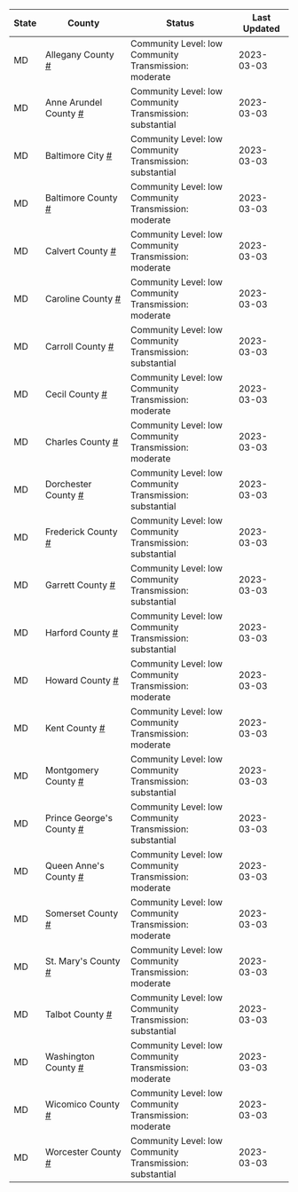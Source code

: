 State | County | Status | Last Updated
--- | --- | --- | --- 
MD | Allegany County <a href="#allegany_county">#</a> | <a name="allegany_county"></a>Community Level: low<br/>Community Transmission: moderate | 2023-03-03
MD | Anne Arundel County <a href="#anne_arundel_county">#</a> | <a name="anne_arundel_county"></a>Community Level: low<br/>Community Transmission: substantial | 2023-03-03
MD | Baltimore City <a href="#baltimore_city">#</a> | <a name="baltimore_city"></a>Community Level: low<br/>Community Transmission: substantial | 2023-03-03
MD | Baltimore County <a href="#baltimore_county">#</a> | <a name="baltimore_county"></a>Community Level: low<br/>Community Transmission: moderate | 2023-03-03
MD | Calvert County <a href="#calvert_county">#</a> | <a name="calvert_county"></a>Community Level: low<br/>Community Transmission: moderate | 2023-03-03
MD | Caroline County <a href="#caroline_county">#</a> | <a name="caroline_county"></a>Community Level: low<br/>Community Transmission: moderate | 2023-03-03
MD | Carroll County <a href="#carroll_county">#</a> | <a name="carroll_county"></a>Community Level: low<br/>Community Transmission: substantial | 2023-03-03
MD | Cecil County <a href="#cecil_county">#</a> | <a name="cecil_county"></a>Community Level: low<br/>Community Transmission: moderate | 2023-03-03
MD | Charles County <a href="#charles_county">#</a> | <a name="charles_county"></a>Community Level: low<br/>Community Transmission: moderate | 2023-03-03
MD | Dorchester County <a href="#dorchester_county">#</a> | <a name="dorchester_county"></a>Community Level: low<br/>Community Transmission: substantial | 2023-03-03
MD | Frederick County <a href="#frederick_county">#</a> | <a name="frederick_county"></a>Community Level: low<br/>Community Transmission: substantial | 2023-03-03
MD | Garrett County <a href="#garrett_county">#</a> | <a name="garrett_county"></a>Community Level: low<br/>Community Transmission: substantial | 2023-03-03
MD | Harford County <a href="#harford_county">#</a> | <a name="harford_county"></a>Community Level: low<br/>Community Transmission: substantial | 2023-03-03
MD | Howard County <a href="#howard_county">#</a> | <a name="howard_county"></a>Community Level: low<br/>Community Transmission: moderate | 2023-03-03
MD | Kent County <a href="#kent_county">#</a> | <a name="kent_county"></a>Community Level: low<br/>Community Transmission: moderate | 2023-03-03
MD | Montgomery County <a href="#montgomery_county">#</a> | <a name="montgomery_county"></a>Community Level: low<br/>Community Transmission: substantial | 2023-03-03
MD | Prince George's County <a href="#prince_george's_county">#</a> | <a name="prince_george's_county"></a>Community Level: low<br/>Community Transmission: substantial | 2023-03-03
MD | Queen Anne's County <a href="#queen_anne's_county">#</a> | <a name="queen_anne's_county"></a>Community Level: low<br/>Community Transmission: moderate | 2023-03-03
MD | Somerset County <a href="#somerset_county">#</a> | <a name="somerset_county"></a>Community Level: low<br/>Community Transmission: moderate | 2023-03-03
MD | St. Mary's County <a href="#st._mary's_county">#</a> | <a name="st._mary's_county"></a>Community Level: low<br/>Community Transmission: moderate | 2023-03-03
MD | Talbot County <a href="#talbot_county">#</a> | <a name="talbot_county"></a>Community Level: low<br/>Community Transmission: substantial | 2023-03-03
MD | Washington County <a href="#washington_county">#</a> | <a name="washington_county"></a>Community Level: low<br/>Community Transmission: moderate | 2023-03-03
MD | Wicomico County <a href="#wicomico_county">#</a> | <a name="wicomico_county"></a>Community Level: low<br/>Community Transmission: moderate | 2023-03-03
MD | Worcester County <a href="#worcester_county">#</a> | <a name="worcester_county"></a>Community Level: low<br/>Community Transmission: substantial | 2023-03-03
